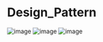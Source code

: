# Design_Pattern

![image](https://github.com/AmazingHorsess/Design_Pattern/assets/126606604/41f7c5fa-08c9-43db-87a6-a5869d149f0f)
![image](https://github.com/AmazingHorsess/Design_Pattern/assets/126606604/ff1978e4-ec25-4e72-aecd-3fcb3dcca66c)
![image](https://github.com/AmazingHorsess/Design_Pattern/assets/126606604/e8f185bd-f1b3-44b7-911d-815eb2d09a61)


